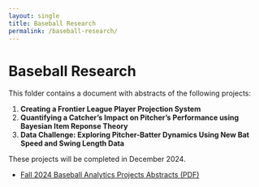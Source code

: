 ```yaml
---
layout: single
title: Baseball Research
permalink: /baseball-research/
---
```


# Baseball Research
This folder contains a document with abstracts of the following projects:
1. **Creating a Frontier League Player Projection System**
2. **Quantifying a Catcher’s Impact on Pitcher’s Performance using Bayesian Item Reponse Theory**
3. **Data Challenge: Exploring Pitcher-Batter Dynamics Using New Bat Speed and Swing Length Data**

These projects will be completed in December 2024.
- [Fall 2024 Baseball Analytics Projects Abstracts (PDF)](/baseball-research/Fall%202024%20Baseball%20Analytics%20Projects%20Abstracts.pdf)

